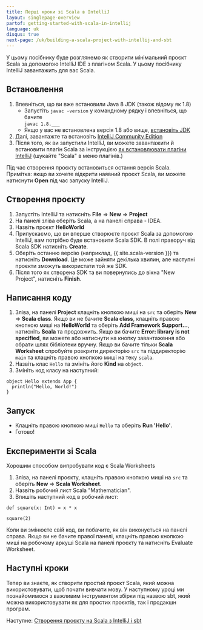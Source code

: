 ```yaml
---
title: Перші кроки зі Scala в IntelliJ
layout: singlepage-overview
partof: getting-started-with-scala-in-intellij
language: uk
disqus: true
next-page: /uk/building-a-scala-project-with-intellij-and-sbt
---
```


У цьому посібнику буде розглянемо як створити мінімальний проєкт Scala за допомогою IntelliJ IDE з плагіном Scala.
У цьому посібнику IntelliJ завантажить для вас Scala.

## Встановлення
1. Впевніться, що ви вже встановили Java 8 JDK (також відому як 1.8)
    * Запустіть `javac -version` у командному рядку і впевніться, що бачите  
   `javac 1.8.___`
   * Якщо у вас не встановлена версія 1.8 або вище, [встановіть JDK](https://www.oracle.com/technetwork/java/javase/downloads/jdk8-downloads-2133151.html)
1. Далі, завантажте та встановіть [IntelliJ Community Edition](https://www.jetbrains.com/idea/download/)
1. Після того, як ви запустили IntelliJ, ви можете завантажити й встановити плагін Scala за інструкцією
   [як встановлювати плагіни IntelliJ](https://www.jetbrains.com/help/idea/installing-updating-and-uninstalling-repository-plugins.html) (шукайте "Scala" в меню плагінів.)

Під час створення проєкту встановиться остання версія Scala.
Примітка: якщо ви хочете відкрити наявний проєкт Scala, ви можете натиснути **Open** під час запуску IntelliJ.

## Створення проєкту
1. Запустіть IntelliJ та натисніть **File** => **New** => **Project**
1. На панелі зліва оберіть Scala, а на панелі справа - IDEA.
1. Назвіть проєкт **HelloWorld**
1. Припускаємо, що ви вперше створюєте проєкт Scala за допомогою IntelliJ,
   вам потрібно буде встановити Scala SDK. В полі праворуч від Scala SDK натисніть **Create**.
1. Оберіть останню версію (наприклад, {{ site.scala-version }}) та натисніть **Download**. Це може зайняти декілька хвилин, але наступні проєкти зможуть використати той же SDK.
1. Після того як створена SDK та ви повернулись до вікна "New Project", натисніть **Finish**.


## Написання коду

1. Зліва, на панелі **Project** клацніть кнопкою миші на `src` та оберіть **New** => **Scala class**.
   Якщо ви не бачите **Scala class**, клацніть правою кнопкою миші на **HelloWorld** та оберіть **Add Framework Support...**, натисніть **Scala** та продовжить.
   Якщо ви бачите **Error: library is not specified**, ви можете або натиснути на кнопку завантаження або обрати шлях бібліотеки вручну.
   Якщо ви бачите тільки **Scala Worksheet** спробуйте розкрити директорію `src` та піддиректорію `main` та клацніть правою кнопкою миші на теку `scala`.
1. Назвіть клас `Hello` та змініть його **Kind** на `object`.
1. Змініть код класу на наступний:

```
object Hello extends App {
  println("Hello, World!")
}
```

## Запуск
* Клацніть правою кнопкою миші `Hello` та оберіть **Run 'Hello'**.
* Готово!

## Експерименти зі Scala
Хорошим способом випробувати код є Scala Worksheets

1. Зліва, на панелі проєкту, клацніть правою кнопкою миші на `src` та оберіть **New** => **Scala Worksheet**.
2. Назвіть робочий лист Scala "Mathematician".
3. Впишіть наступний код в робочий лист:

```
def square(x: Int) = x * x

square(2)
```

Коли ви змінюєте свій код, ви побачите, як він виконується на панелі справа.
Якщо ви не бачите правої панелі, клацніть правою кнопкою миші на робочому аркуші Scala на панелі проєкту та натисніть Evaluate Worksheet.


## Наступні кроки

Тепер ви знаєте, як створити простий проєкт Scala, який можна використовувати,
щоб почати вивчати мову. У наступному уроці ми познайомимося з важливим інструментом збірки під назвою sbt,
який можна використовувати як для простих проєктів, так і продакшн програм.

Наступне: [Створення проєкту на Scala з IntelliJ і sbt](building-a-scala-project-with-intellij-and-sbt.html)

